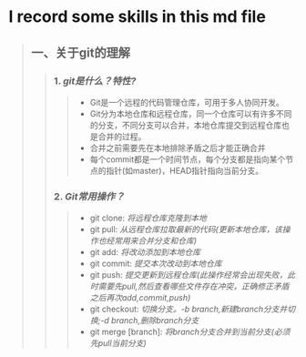 # I record some skills in this md file

>## 一、关于git的理解
>
>>### 1. *git是什么？特性?*
>>
>>>- Git是一个远程的代码管理仓库，可用于多人协同开发。
>>>- Git分为本地仓库和远程仓库，同一个仓库可以有许多不同的分支，不同分支可以合并，本地仓库提交到远程仓库也是合并的过程。
>>>- 合并之前需要先在本地排除矛盾之后才能正确合并
>>>- 每个commit都是一个时间节点，每个分支都是指向某个节点的指针(如master)，HEAD指针指向当前分支。
>>
>>### 2. *Git常用操作？*
>>
>>>- git clone: *将远程仓库克隆到本地*
>>>- git pull: *从远程仓库拉取最新的代码(更新本地仓库，该操作也经常用来合并分支和仓库)*
>>>- git add: *将改动添加到本地仓库*
>>>- git commit: *提交本次改动到本地仓库*
>>>- git push: *提交更新到远程仓库(此操作经常会出现失败，此时需要先pull,然后查看哪些文件存在冲突，正确修正矛盾之后再次add,commit,push)*
>>>- git checkout: *切换分支。-b branch,新建branch分支并切换;-d branch,删除branch分支*
>>>- git merge [branch]: *将branch分支合并到当前分支(必须先pull当前分支)*
>>
>
